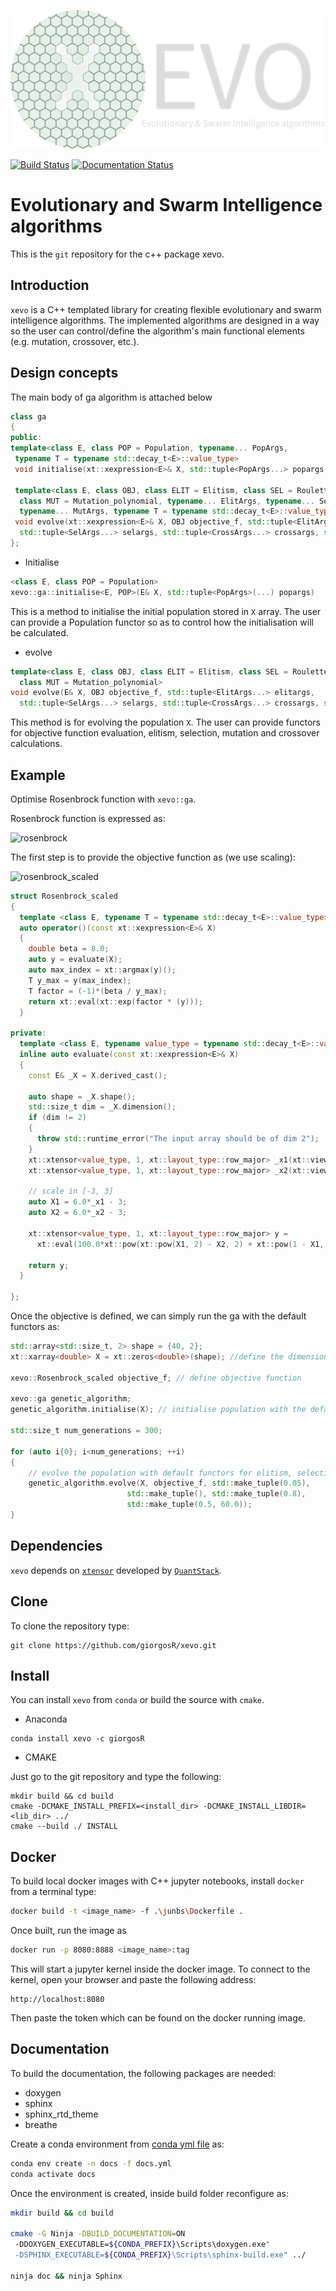 ![xevo](doc/images/xevo_logo.png)

[![Build Status](https://dev.azure.com/giorgosragos/giorgosr-xevo/_apis/build/status/giorgosR.xevo?branchName=master)](https://dev.azure.com/giorgosragos/giorgosr-xevo/_build/latest?definitionId=3&branchName=master)
[![Documentation Status](https://readthedocs.org/projects/xevo/badge/?version=latest)](https://xevo.readthedocs.io/en/latest/?badge=latest)

# Evolutionary and Swarm Intelligence algorithms

This is the `git` repository for the c++ package xevo.

## Introduction

`xevo` is a C++ templated library for creating flexible evolutionary and swarm intelligence algorithms. The implemented algorithms are designed in a way so the user can control/define the algorithm's main functional elements (e.g. mutation, crossover, etc.).

## Design concepts

The main body of ga algorithm is attached below

```cpp
class ga
{
public:
template<class E, class POP = Population, typename... PopArgs, 
 typename T = typename std::decay_t<E>::value_type>
 void initialise(xt::xexpression<E>& X, std::tuple<PopArgs...> popargs = std::make_tuple());

 template<class E, class OBJ, class ELIT = Elitism, class SEL = Roulette_selection, class CROSS = Crossover,
  class MUT = Mutation_polynomial, typename... ElitArgs, typename... SelArgs, typename... CrossArgs,
  typename... MutArgs, typename T = typename std::decay_t<E>::value_type>
 void evolve(xt::xexpression<E>& X, OBJ objective_f, std::tuple<ElitArgs...> elitargs,
  std::tuple<SelArgs...> selargs, std::tuple<CrossArgs...> crossargs, std::tuple<MutArgs...> mutargs);
};
```

* Initialise

```cpp
<class E, class POP = Population>
xevo::ga::initialise<E, POP>(E& X, std::tuple<PopArgs>(...) popargs)
```

This is a method to initialise the initial population stored in `X` array. The user can provide a Population functor so as to control how the initialisation will be calculated.

* evolve

```cpp
template<class E, class OBJ, class ELIT = Elitism, class SEL = Roulette_selection, class CROSS = Crossover,
  class MUT = Mutation_polynomial>
void evolve(E& X, OBJ objective_f, std::tuple<ElitArgs...> elitargs,
  std::tuple<SelArgs...> selargs, std::tuple<CrossArgs...> crossargs, std::tuple<MutArgs...> mutargs)
```

This method is for evolving the population `X`. The user can provide functors for objective function evaluation, elitism, selection, mutation and crossover calculations.

## Example

Optimise Rosenbrock function with `xevo::ga`.

Rosenbrock function is expressed as:

![rosenbrock](https://render.githubusercontent.com/render/math?math=f(x_1,%20x_2)%20=%20100(x_1^2%20-%20x_2)%20+%20(1%20-%20x_1)^2%20\quad%20with%20\quad%20\bf{X}%20\quad%20\in%20\left[-3,%203\right])

The first step is to provide the objective function as (we use scaling):

![rosenbrock_scaled](https://render.githubusercontent.com/render/math?math=f_{scaled}(x_1,%20x_2)%20=e^{\frac{-1*\beta}{max(f)}})

```cpp
struct Rosenbrock_scaled
{
  template <class E, typename T = typename std::decay_t<E>::value_type>
  auto operator()(const xt::xexpression<E>& X)
  {
    double beta = 8.0;
    auto y = evaluate(X);
    auto max_index = xt::argmax(y)();
    T y_max = y(max_index);
    T factor = (-1)*(beta / y_max);
    return xt::eval(xt::exp(factor * (y)));
  }

private:
  template <class E, typename value_type = typename std::decay_t<E>::value_type>
  inline auto evaluate(const xt::xexpression<E>& X)
  {
    const E& _X = X.derived_cast();

    auto shape = _X.shape();
    std::size_t dim = _X.dimension();
    if (dim != 2)
    {
      throw std::runtime_error("The input array should be of dim 2");
    }
    xt::xtensor<value_type, 1, xt::layout_type::row_major> _x1(xt::view(_X, xt::all(), 0));
    xt::xtensor<value_type, 1, xt::layout_type::row_major> _x2(xt::view(_X, xt::all(), 1));

    // scale in [-3, 3]
    auto X1 = 6.0*_x1 - 3;
    auto X2 = 6.0*_x2 - 3;

    xt::xtensor<value_type, 1, xt::layout_type::row_major> y =
      xt::eval(100.0*xt::pow(xt::pow(X1, 2) - X2, 2) + xt::pow(1 - X1, 2));

    return y;
  }

};
```

Once the objective is defined, we can simply run the ga with the default functors as:

```cpp
std::array<std::size_t, 2> shape = {40, 2};
xt::xarray<double> X = xt::zeros<double>(shape); //define the dimension of X (population size 40 and gene size 2.)

xevo::Rosenbrock_scaled objective_f; // define objective function

xevo::ga genetic_algorithm;
genetic_algorithm.initialise(X); // initialise population with the default population functor (random generation between 0-1)

std::size_t num_generations = 300;

for (auto i{0}; i<num_generations; ++i)
{
    // evolve the population with default functors for elitism, selection, crossover and mutation.
    genetic_algorithm.evolve(X, objective_f, std::make_tuple(0.05),
                          std::make_tuple(), std::make_tuple(0.8),
                          std::make_tuple(0.5, 60.0));
}
```


## Dependencies

`xevo` depends on [`xtensor`](https://github.com/xtensor-stack/xtensor) developed by [`QuantStack`](https://quantstack.net/).

## Clone

To clone the repository type:

```shell
git clone https://github.com/giorgosR/xevo.git
```

## Install

You can install `xevo` from `conda` or build the source with `cmake`.

* Anaconda

```shell
conda install xevo -c giorgosR
```

* CMAKE

Just go to the git repository and type the following:

```shell
mkdir build && cd build
cmake -DCMAKE_INSTALL_PREFIX=<install_dir> -DCMAKE_INSTALL_LIBDIR=<lib_dir> ../
cmake --build ./ INSTALL
```

## Docker

To build local docker images with C++ jupyter notebooks, install `docker` from a terminal type:

```bash
docker build -t <image_name> -f .\junbs\Dockerfile .
```

Once built, run the image as

```bash
docker run -p 8080:8888 <image_name>:tag
```

This will start a jupyter kernel inside the docker image. To connect to the kernel, open your browser and paste the following address:

```url
http://localhost:8080
```

Then paste the token which can be found on the docker running image.

## Documentation

To build the documentation, the following packages are needed:

* doxygen
* sphinx
* sphinx_rtd_theme
* breathe

Create a conda environment from [conda yml file](conda/docs.yml) as:

```bash
conda env create -n docs -f docs.yml
conda activate docs
```

Once the environment is created, inside build folder reconfigure as:

```bash
mkdir build && cd build

cmake -G Ninja -DBUILD_DOCUMENTATION=ON
 -DDOXYGEN_EXECUTABLE=${CONDA_PREFIX}\Scripts\doxygen.exe"
 -DSPHINX_EXECUTABLE=${CONDA_PREFIX}\Scripts\sphinx-build.exe" ../

ninja doc && ninja Sphinx
```
